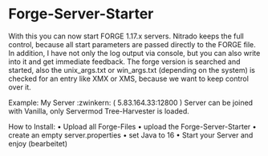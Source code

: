 # Forge-Server-Starter

With this you can now start FORGE 1.17.x servers.
Nitrado keeps the full control, because all start parameters are passed directly to the FORGE file.
In addition, I have not only the log output via console, but you can also write into it and get immediate feedback.
The forge version is searched and started, also the unix_args.txt or win_args.txt (depending on the system) is checked for an entry like XMX or XMS, because we want to keep control over it.

Example: My Server :zwinkern:
( 5.83.164.33:12800 )
Server can be joined with Vanilla, only Servermod Tree-Harvester is loaded.


How to Install:
• Upload all Forge-Files
• upload the Forge-Server-Starter
• create an empty server.properties
• set Java to 16
• Start your Server and enjoy (bearbeitet) 